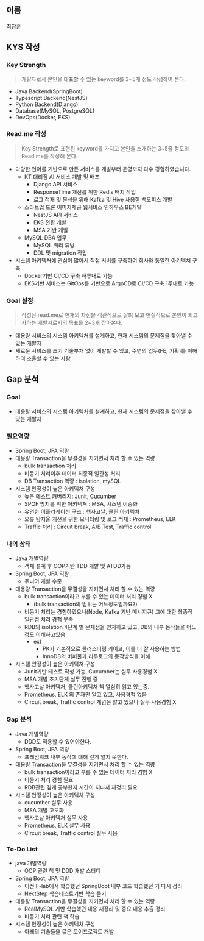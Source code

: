 ## 이름
최창훈
## KYS 작성
### Key Strength
> 개발자로서 본인을 대표할 수 있는 keyword를 3~5개 정도 작성하여 본다. 
  - Java Backend(SpringBoot)
  - Typescript Backend(NestJS)
  - Python Backend(Django)
  - Database(MySQL, PostgreSQL)
  - DevOps(Docker, EKS)
### Read.me 작성
> Key Strength로 표현된 keyword를 가지고 본인을 소개하는 3~5줄 정도의 Read.me를 작성해 본다.

- 다양한 언어를 기반으로 만든 서비스를 개발부터 운영까지 다수 경험하였습니다.
  - KT 대리점 AI 서비스 개발 및 배포
    - Django API 서비스
    - ResponseTime 개선를 위한 Redis 배치 작업
    - 로그 적재 및 분석을 위해 Kafka 및 Hive 사용한 백오피스 개발
  - 스타트업 드론 이미지제공 웹서비스 인하우스 BE개발 
    - NestJS API 서비스
    - EKS 전환 개발
    - MSA 기반 개발
  - MySQL DBA 업무
    - MySQL 쿼리 튜닝
    - DDL 및 migration 작업
- 시스템 아키텍처에 관심이 많아서 직접 서버를 구축하여 회사와 동일한 아키텍처 구축
  - Docker기반 CI/CD 구축 하루내로 가능
  - EKS기반 서비스는 GitOps를 기반으로 ArgoCD로 CI/CD 구축 1주내로 가능


### Goal 설정
> 작성된 read.me로 현재의 자신을 객관적으로 살펴 보고 현실적으로 본인이 되고자하는 개발자로서의 목표를 2~3개 잡아본다.
- 대용량 서비스의 시스템 아키텍처를 설계하고, 현재 시스템의 문제점을 찾아낼 수 있는 개발자
- 새로운 서비스를 초기 기술부채 없이 개발할 수 있고, 주변의 업무(FE, 기획)를 이해하여 조율할 수 있는 사람

## Gap 분석
### Goal
- 대용량 서비스의 시스템 아키텍처를 설계하고, 현재 시스템의 문제점을 찾아낼 수 있는 개발자
### 필요역량
- Spring Boot, JPA 역량
- 대용량 Transaction을 무결성을 지키면서 처리 할 수 있는 역량
    - bulk transaction 처리
    - 비동기 처리이후 데이터 최종적 일관성 처리
    - DB Transaction 역량 : isolation, mySQL
- 시스템 안정성이 높은 아키택쳐 구성
    - 높은 테스트 커버리지: Junit, Cucumber
    - SPOF 방지를 위한 아키택쳐 : MSA, 시스템 이중화
    - 유연한 어플리케이션 구조 : 헥사고날, 클린 아키텍처
    - 오류 탐지율 개선을 위한 모니터링 및 로그 적재 : Prometheus, ELK
    - Traffic 처리 : Circuit break, A/B Test, Traffic control
### 나의 상태
- Java 개발역량
  - 객체 설계 후 OOP기반 TDD 개발 및 ATDD가능
- Spring Boot, JPA 역량
  - 주니어 개발 수준
- 대용량 Transaction을 무결성을 지키면서 처리 할 수 있는 역량
  - bulk transaction이라고 부를 수 있는 데이터 처리 경험 X
    - (bulk transaction의 범위는 어느정도일까요?)
  - 비동기 처리는 경험하였으니(Node, Kafka 기반 메시지큐) 그에 대한 최종적 일관성 처리 경험 부족
  - RDB의 isolation 4단계 별 문제점을 인지하고 있고, DB의 내부 동작들을 어느정도 이해하고있음
    - ex)
      - PK가 기본적으로 클러스터링 키이고, 이를 더 잘 사용하는 방법
      - InnoDB의 버퍼풀과 리두로그의 동작방식을 이해
- 시스템 안정성이 높은 아키택쳐 구성
  - Junit기반 테스트 작성 가능, Cucumber는 실무 사용경험 X
  - MSA 개발 초기단계 실무 진행 중
  - 헥사고날 아키텍처, 클린아키텍처 책 열심히 읽고 있는중..
  - Prometheus, ELK 의 존재만 알고 있고, 사용경험 없음
  - Circuit break, Traffic control  개념은 알고 있으나 실무 사용경험 X

### Gap 분석
- Java 개발역량
  - DDD도 적용할 수 있어야한다.
- Spring Boot, JPA 역량
  - 프레임워크 내부 동작에 대해 깊게 알지 못한다.
- 대용량 Transaction을 무결성을 지키면서 처리 할 수 있는 역량
  - bulk transaction이라고 부를 수 있는 데이터 처리 경험 X
  - 비동기 처리 경험 필요
  - RDB관련 깊게 공부한지 시간이 지나서 재정리 필요
- 시스템 안정성이 높은 아키텍처 구성
  - cucumber 실무 사용
  - MSA 개발 고도화 
  - 헥사고날 아키텍처 실무 사용
  - Prometheus, ELK 실무 사용
  - Circuit break, Traffic control 실무 사용



### To-Do List
- java 개발역량
  - OOP 관련 책 및 DDD 개발 스터디
- Spring Boot, JPA 역량
  - 이전 F-lab에서 학습했던 SpringBoot 내부 코드 학습했던 거 다시 정리
  - NextStep 학습테스트기반 학습 듣기
- 대용량 Transaction을 무결성을 지키면서 처리 할 수 있는 역량
  - RealMySQL 기반 학습했던 내용 재정리 및 중요 내용 추출 정리
  - 비동기 처리 관련 책 학습
- 시스템 안정성이 높은 아키텍처 구성
  - 아래의 기술들을 묶은 토이프로젝트 개발
